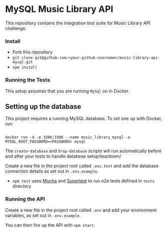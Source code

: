 # MySQL Music Library API

This repository contains the integration test suite for Music Library API challenge.

### Install

- Fork this repository
- `git clone git@github.com:<your-github-username>/music-library-api-mysql.git`
- `npm install`

### Running the Tests

This setup assumes that you are running `MySql` on in Docker.

## Setting up the database

This project requires a running MySQL database. To set one up with Docker, run:

```

docker run -d -p 3306:3306 --name music_library_mysql -e MYSQL_ROOT_PASSWORD=<PASSWORD> mysql

```

The `create-database` and `drop-database` scripts will run automatically before and after your tests to handle databese setup/teardown/

Create a new file in the project root called `.env.test` and add the database connection details as set out in `.env.example`.


- `npm test` uses [Mocha](https://mochajs.org/) and [Supertest](https://www.npmjs.com/package/supertest) to run e2e tests defined in `tests` directory

### Running the API

Create a new file in the project root called `.env` and add your environment variables, as set out in `.env.example`.

You can then fire up the API with `npm start`.
